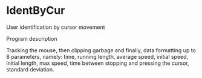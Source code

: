 # IdentByCur
User identification by cursor movement

Program description

Tracking the mouse, then clipping garbage аnd finally, data formatting up to 8 parameters, namely: time, running length, average speed, initial speed, initial length, max speed, time between stopping and pressing the cursor, standard deviation. 

